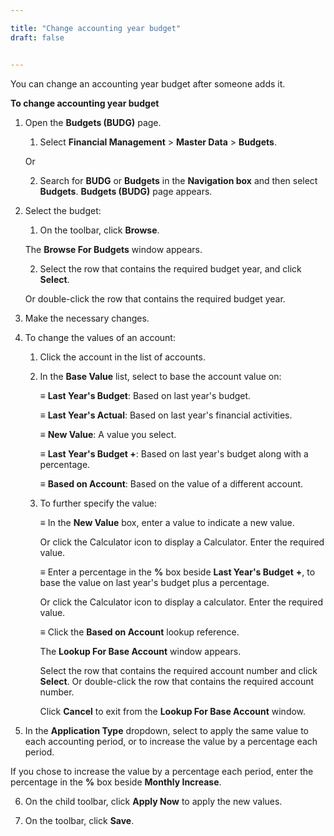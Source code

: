 ```yaml
---

title: "Change accounting year budget"
draft: false


---
```


You can change an accounting year budget after someone adds it. 

**To change accounting year budget**

1.  Open the **Budgets (BUDG)** page.

    1.  Select **Financial Management** \> **Master Data** \> **Budgets**.

    Or

    2.  Search for **BUDG** or **Budgets** in the **Navigation box** and then select **Budgets**. **Budgets (BUDG)** page appears.

2.  Select the budget:

    1.  On the toolbar, click **Browse**.

    The **Browse For Budgets** window appears.

    2.  Select the row that contains the required budget year, and click **Select**.

    Or double-click the row that contains the required budget year.

3.  Make the necessary changes.

4.  To change the values of an account:

    1.  Click the account in the list of accounts.

    2.  In the **Base Value** list, select to base the account value on:

        ≡ **Last Year's Budget**: Based on last year's budget.

        ≡ **Last Year's Actual**: Based on last year's financial activities.

        ≡ **New Value**: A value you select.

        ≡ **Last Year's Budget +**: Based on last year's budget along with a percentage.

        ≡ **Based on Account**: Based on the value of a different account.

    3.  To further specify the value:

        ≡ In the **New Value** box, enter a value to indicate a new value.

        Or click the Calculator icon to display a Calculator. Enter the required value.

        ≡ Enter a percentage in the **%** box beside **Last Year's Budget** **+**, to base the value on last year's budget plus a percentage.

        Or click the Calculator icon to display a calculator. Enter the required value.

        ≡ Click the **Based on Account** lookup reference.

        The **Lookup For Base Account** window appears.

        Select the row that contains the required account number and click **Select**. Or double-click the row that contains the required account number.

        Click **Cancel** to exit from the **Lookup For Base Account** window.

5.  In the **Application Type** dropdown, select to apply the same value to each accounting period, or to increase the value by a percentage each period.

If you chose to increase the value by a percentage each period, enter the percentage in the **%** box beside **Monthly Increase**.

6.  On the child toolbar, click **Apply Now** to apply the new values.

7.  On the toolbar, click **Save**.